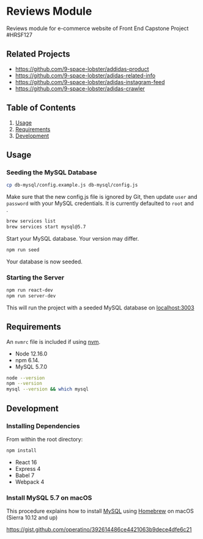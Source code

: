 # Reviews Module 

Reviews module for e-commerce website of Front End Capstone Project #HRSF127

## Related Projects

  - https://github.com/9-space-lobster/addidas-product
  - https://github.com/9-space-lobster/adidas-related-info
  - https://github.com/9-space-lobster/adidas-instagram-feed
  - https://github.com/9-space-lobster/adidas-crawler

## Table of Contents

1. [Usage](#Usage)
1. [Requirements](#requirements)
1. [Development](#development)

## Usage

### Seeding the MySQL Database

```sh
cp db-mysql/config.example.js db-mysql/config.js
```
Make sure that the new config.js file is ignored by Git, then update `user` and `password` with your MySQL credentials. It is currently defaulted to `root` and ` `.

```sh
brew services list
brew services start mysql@5.7
```
Start your MySQL database. Your version may differ.

```sh
npm run seed
```
Your database is now seeded.

### Starting the Server

```sh
npm run react-dev
npm run server-dev
```

This will run the project with a seeded MySQL database on [localhost:3003](http://localhost:3003) 

## Requirements

An `nvmrc` file is included if using [nvm](https://github.com/creationix/nvm).

- Node 12.16.0
- npm 6.14.
- MySQL 5.7.0

```sh
node --version
npm --version
mysql --version && which mysql
```

## Development

### Installing Dependencies

From within the root directory:

```sh
npm install
```

- React 16
- Express 4
- Babel 7
- Webpack 4

### Install MySQL 5.7 on macOS
This procedure explains how to install [MySQL](https://www.mysql.com) using [Homebrew](http://brew.sh) on macOS (Sierra 10.12 and up)

https://gist.github.com/operatino/392614486ce4421063b9dece4dfe6c21
